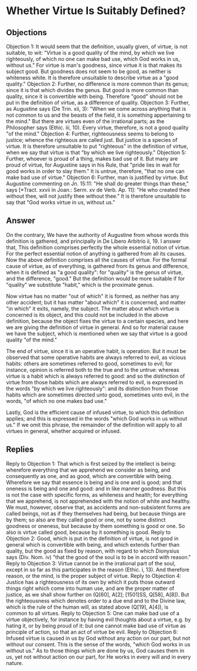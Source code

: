 # Whether Virtue Is Suitably Defined?
## Objections
Objection 1: It would seem that the definition, usually given, of virtue, is not suitable, to wit: "Virtue is a good quality of the mind, by which we live righteously, of which no one can make bad use, which God works in us, without us." For virtue is man's goodness, since virtue it is that makes its subject good. But goodness does not seem to be good, as neither is whiteness white. It is therefore unsuitable to describe virtue as a "good quality."
Objection 2: Further, no difference is more common than its genus; since it is that which divides the genus. But good is more common than quality, since it is convertible with being. Therefore "good" should not be put in the definition of virtue, as a difference of quality.
Objection 3: Further, as Augustine says (De Trin. xii, 3): "When we come across anything that is not common to us and the beasts of the field, it is something appertaining to the mind." But there are virtues even of the irrational parts; as the Philosopher says (Ethic. iii, 10). Every virtue, therefore, is not a good quality "of the mind."
Objection 4: Further, righteousness seems to belong to justice; whence the righteous are called just. But justice is a species of virtue. It is therefore unsuitable to put "righteous" in the definition of virtue, when we say that virtue is that "by which we live righteously."
Objection 5: Further, whoever is proud of a thing, makes bad use of it. But many are proud of virtue, for Augustine says in his Rule, that "pride lies in wait for good works in order to slay them." It is untrue, therefore, "that no one can make bad use of virtue."
Objection 6: Further, man is justified by virtue. But Augustine commenting on Jn. 15:11: "He shall do greater things than these," says [*Tract. xxvii in Joan.: Serm. xv de Verb. Ap. 11]: "He who created thee without thee, will not justify thee without thee." It is therefore unsuitable to say that "God works virtue in us, without us."
## Answer
On the contrary, We have the authority of Augustine from whose words this definition is gathered, and principally in De Libero Arbitrio ii, 19.
I answer that, This definition comprises perfectly the whole essential notion of virtue. For the perfect essential notion of anything is gathered from all its causes. Now the above definition comprises all the causes of virtue. For the formal cause of virtue, as of everything, is gathered from its genus and difference, when it is defined as "a good quality": for "quality" is the genus of virtue, and the difference, "good." But the definition would be more suitable if for "quality" we substitute "habit," which is the proximate genus.

Now virtue has no matter "out of which" it is formed, as neither has any other accident; but it has matter "about which" it is concerned, and matter "in which" it exits, namely, the subject. The matter about which virtue is concerned is its object, and this could not be included in the above definition, because the object fixes the virtue to a certain species, and here we are giving the definition of virtue in general. And so for material cause we have the subject, which is mentioned when we say that virtue is a good quality "of the mind."

The end of virtue, since it is an operative habit, is operation. But it must be observed that some operative habits are always referred to evil, as vicious habits: others are sometimes referred to good, sometimes to evil; for instance, opinion is referred both to the true and to the untrue: whereas virtue is a habit which is always referred to good: and so the distinction of virtue from those habits which are always referred to evil, is expressed in the words "by which we live righteously": and its distinction from those habits which are sometimes directed unto good, sometimes unto evil, in the words, "of which no one makes bad use."

Lastly, God is the efficient cause of infused virtue, to which this definition applies; and this is expressed in the words "which God works in us without us." If we omit this phrase, the remainder of the definition will apply to all virtues in general, whether acquired or infused.
## Replies
Reply to Objection 1: That which is first seized by the intellect is being: wherefore everything that we apprehend we consider as being, and consequently as one, and as good, which are convertible with being. Wherefore we say that essence is being and is one and is good; and that oneness is being and one and good: and in like manner goodness. But this is not the case with specific forms, as whiteness and health; for everything that we apprehend, is not apprehended with the notion of white and healthy. We must, however, observe that, as accidents and non-subsistent forms are called beings, not as if they themselves had being, but because things are by them; so also are they called good or one, not by some distinct goodness or oneness, but because by them something is good or one. So also is virtue called good, because by it something is good.
Reply to Objection 2: Good, which is put in the definition of virtue, is not good in general which is convertible with being, and which extends further than quality, but the good as fixed by reason, with regard to which Dionysius says (Div. Nom. iv) "that the good of the soul is to be in accord with reason."
Reply to Objection 3: Virtue cannot be in the irrational part of the soul, except in so far as this participates in the reason (Ethic. i, 13). And therefore reason, or the mind, is the proper subject of virtue.
Reply to Objection 4: Justice has a righteousness of its own by which it puts those outward things right which come into human use, and are the proper matter of justice, as we shall show further on (Q[60], A[2]; [1501]SS, Q[58], A[8]). But the righteousness which denotes order to a due end and to the Divine law, which is the rule of the human will, as stated above (Q[19], A[4]), is common to all virtues.
Reply to Objection 5: One can make bad use of a virtue objectively, for instance by having evil thoughts about a virtue, e.g. by hating it, or by being proud of it: but one cannot make bad use of virtue as principle of action, so that an act of virtue be evil.
Reply to Objection 6: Infused virtue is caused in us by God without any action on our part, but not without our consent. This is the sense of the words, "which God works in us without us." As to those things which are done by us, God causes them in us, yet not without action on our part, for He works in every will and in every nature.